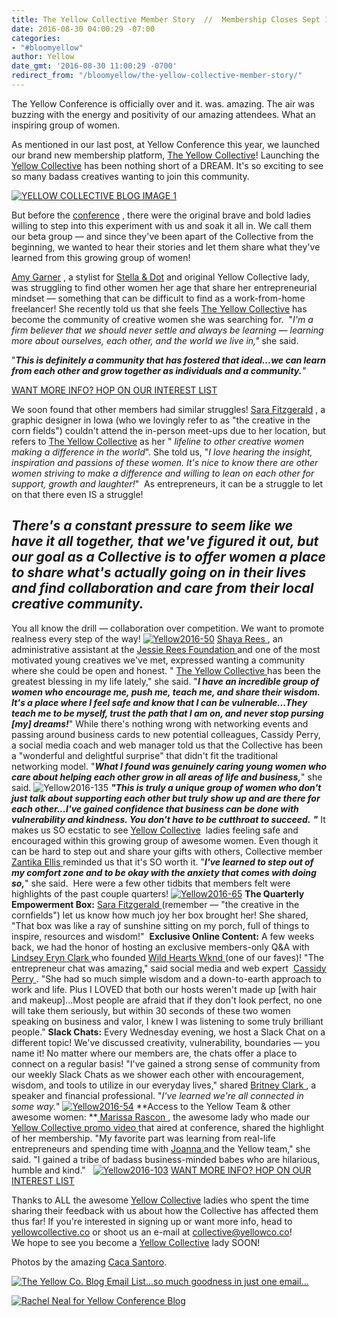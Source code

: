 ```yaml
---
title: The Yellow Collective Member Story  //  Membership Closes Sept 1!
date: 2016-08-30 04:00:29 -07:00
categories:
- "#bloomyellow"
author: Yellow
date_gmt: '2016-08-30 11:00:29 -0700'
redirect_from: "/bloomyellow/the-yellow-collective-member-story/"
---
```


The Yellow Conference is officially over and it. was. amazing. The air was buzzing with the energy and positivity of our amazing attendees. What an inspiring group of women.

As mentioned in our last post, at Yellow Conference this year, we launched our brand new membership platform, [The Yellow Collective](http://yellowcollective.co/)! Launching the [Yellow Collective](http://yellowcollective.co/) has been nothing short of a DREAM. It's so exciting to see so many badass creatives wanting to join this community.

[![YELLOW COLLECTIVE BLOG IMAGE 1](https://yellow-blog-images.imgix.net/2016/08/YELLOW-COLLECTIVE-BLOG-IMAGE-1.jpg)](https://yellow-blog-images.imgix.net/2016/08/YELLOW-COLLECTIVE-BLOG-IMAGE-1.jpg)

But before the [conference](http://yellowconference.com/) , there were the original brave and bold ladies willing to step into this experiment with us and soak it all in. We call them our beta group — and since they've been apart of the Collective from the beginning, we wanted to hear their stories and let them share what they've learned from this growing group of women!

[Amy Garner](https://www.instagram.com/sincerelyames/) , a stylist for [Stella & Dot](http://www.stelladot.com/sites/AmyGarner) and original Yellow Collective lady, was struggling to find other women her age that share her entrepreneurial mindset — something that can be difficult to find as a work-from-home freelancer! She recently told us that she feels [The Yellow Collective](http://yellowcollective.co/) has become the community of creative women she was searching for.  "_I'm a firm believer that we should never settle and always be learning — learning more about ourselves, each other, and the world we live in,"_ she said.

"_**This is definitely a community that has fostered that ideal...we can learn from each other and grow together as individuals and a community.**"_

[WANT MORE INFO? HOP ON OUR INTEREST LIST](https://yellowcollective.leadpages.co/leadbox/14048ef73f72a2%3A17a2246bc746dc/5732568548769792/)

We soon found that other members had similar struggles! [Sara Fitzgerald](https://www.instagram.com/sfitzgerald11/) , a graphic designer in Iowa (who we lovingly refer to as "the creative in the corn fields") couldn't attend the in-person meet-ups due to her location, but refers to [The Yellow Collective](http://yellowcollective.co/) as her " _lifeline to other creative women making a difference in the world_". She told us, "_I love hearing the insight, inspiration and passions of these women. It's nice to know there are other women striving to make a difference and willing to lean on each other for support, growth and laughter!_"  As entrepreneurs, it can be a struggle to let on that there even IS a struggle!

## _**There's a constant pressure to seem like we have it all together, that we've figured it out, but our goal as a Collective is to offer women a place to share what's actually going on in their lives and find collaboration and care from their local creative community.**_

You all know the drill — collaboration over competition. We want to promote realness every step of the way! [![Yellow2016-50](https://yellow-blog-images.imgix.net/2016/08/Yellow2016-50.jpg)](https://yellow-blog-images.imgix.net/2016/08/Yellow2016-50.jpg) [ Shaya Rees ](https://www.instagram.com/shayarees/) , an administrative assistant at the [ Jessie Rees Foundation ](http://negu.org/) and one of the most motivated young creatives we've met, expressed wanting a community where she could be open and honest. " [ The Yellow Collective ](http://yellowcollective.co/) has been the greatest blessing in my life lately," she said. "**_I have an incredible group of women who encourage me, push me, teach me, and share their wisdom. It's a place where I feel safe and know that I can be vulnerable...They teach me to be myself, trust the path that I am on, and never stop pursing [my] dreams!_**" While there's nothing wrong with networking events and passing around business cards to new potential colleagues, Cassidy Perry, a social media coach and web manager told us that the Collective has been a "wonderful and delightful surprise" that didn't fit the traditional networking model. "_**What I found was genuinely caring young women who care about helping each other grow in all areas of life and business,**_" she said. ![Yellow2016-135](https://yellow-blog-images.imgix.net/2016/08/Yellow2016-135.jpg) _**"This is truly a unique group of women who don't just talk about supporting each other but truly show up and are there for each other...I've gained confidence that business can be done with vulnerability and kindness. You don't have to be cutthroat to succeed.**_ _**"**_ It makes us SO ecstatic to see [Yellow Collective](http://yellowcollective.co/)  ladies feeling safe and encouraged within this growing group of awesome women. Even though it can be hard to step out and share your gifts with others, Collective member  [ Zantika Ellis ](https://www.instagram.com/flyingfreediaries/) reminded us that it's SO worth it. "_**I've learned to step out of my comfort zone and to be okay with the anxiety that comes with doing so,**_" she said.  Here were a few other tidbits that members felt were highlights of the past couple quarters! [![Yellow2016-65](https://yellow-blog-images.imgix.net/2016/08/Yellow2016-65.jpg)](https://yellow-blog-images.imgix.net/2016/08/Yellow2016-65.jpg) **The Quarterly Empowerment Box:** [ Sara Fitzgerald ](https://www.instagram.com/sfitzgerald11/) (remember — "the creative in the cornfields") let us know how much joy her box brought her! She shared, "That box was like a ray of sunshine sitting on my porch, full of things to inspire, resources and wisdom!"  **Exclusive Online Content:** A few weeks back, we had the honor of hosting an exclusive members-only Q&A with [ Lindsey Eryn Clark ](https://www.instagram.com/lindseyeryn/) who founded [ Wild Hearts Wknd ](http://www.wildheartswknd.com/) (one of our faves)! "The entrepreneur chat was amazing," said social media and web expert  [ Cassidy Perry ](https://www.instagram.com/cassidyperry/) . "She had so much simple wisdom and a down-to-earth approach to work and life. Plus I LOVED that both our hosts weren't made up [with hair and makeup]...Most people are afraid that if they don't look perfect, no one will take them seriously, but within 30 seconds of these two women speaking on business and valor, I knew I was listening to some truly brilliant people." **Slack Chats:** Every Wednesday evening, we host a Slack Chat on a different topic! We've discussed creativity, vulnerability, boundaries — you name it! No matter where our members are, the chats offer a place to connect on a regular basis! "I've gained a strong sense of community from our weekly Slack Chats as we shower each other with encouragement, wisdom, and tools to utilize in our everyday lives," shared [ Britney Clark ](https://www.instagram.com/britneylclark/) , a speaker and financial professional. "_I've learned we're all connected in some way._" [![Yellow2016-54](https://yellow-blog-images.imgix.net/2016/08/Yellow2016-54.jpg)](https://yellow-blog-images.imgix.net/2016/08/Yellow2016-54.jpg) **Access to the Yellow Team & other awesome women: **[ Marissa Rascon ](https://www.instagram.com/marissahopeblog/) , the awesome lady who made our [ Yellow Collective promo video ](https://vimeo.com/180004980) that aired at conference, shared the highlight of her membership. "My favorite part was learning from real-life entrepreneurs and spending time with [ Joanna ](https://www.instagram.com/joannawaterfall/) and the Yellow team," she said. "I gained a tribe of badass business-minded babes who are hilarious, humble and kind."   [![Yellow2016-103](https://yellow-blog-images.imgix.net/2016/08/Yellow2016-103.jpg)](https://yellow-blog-images.imgix.net/2016/08/Yellow2016-103.jpg) [WANT MORE INFO? HOP ON OUR INTEREST LIST](https://yellowcollective.leadpages.co/leadbox/14048ef73f72a2%3A17a2246bc746dc/5732568548769792/)

Thanks to ALL the awesome [Yellow Collective](http://yellowcollective.co/) ladies who spent the time sharing their feedback with us about how the Collective has affected them thus far! If you're interested in signing up or want more info, head to [yellowcollective.co](http://yellowcollective.co/) or shoot us an e-mail at collective@yellowco.co!  
We hope to see you become a [Yellow Collective](http://yellowcollective.co/) lady SOON! 

Photos by the amazing [Caca Santoro](http://cacasantoro.com/).

[![The Yellow Co. Blog Email List...so much goodness in just one email...](https://yellow-blog-images.imgix.net/2016/07/EMAIL-LIST.png)](http://eepurl.com/RrZtL)

[![Rachel Neal for Yellow Conference Blog](https://yellow-blog-images.imgix.net/2016/06/Author_Template.jpg)](https://yellow-blog-images.imgix.net/2016/06/Author_Template.jpg)
